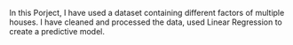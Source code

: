 In this Porject, I have used a dataset containing different factors of multiple houses.
I have cleaned and processed the data, used Linear Regression to create a predictive model.

